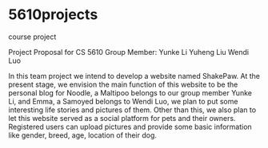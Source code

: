 # 5610projects
course project 

Project Proposal for CS 5610
Group Member: Yunke Li 
Yuheng Liu
Wendi Luo


In this team project we intend to develop a website named ShakePaw. 
At the present stage, we envision the main function of this website 
to be the personal blog for Noodle, a Maltipoo belongs to our group 
member Yunke Li, and Emma, a Samoyed belongs to Wendi Luo, we plan 
to put some interesting life stories and pictures of them. Other 
than this, we also plan to let this website served as a social 
platform for pets and their owners. Registered users can upload 
pictures and provide some basic information like gender, breed, 
age, location of their dog.
